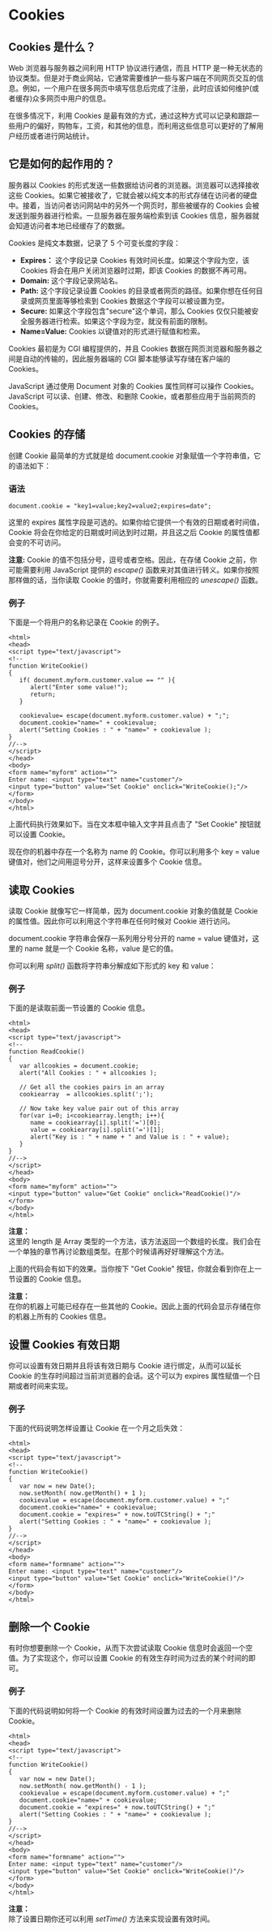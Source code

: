 # Cookies

## Cookies 是什么？

Web 浏览器与服务器之间利用 HTTP 协议进行通信，而且 HTTP 是一种无状态的协议类型。但是对于商业网站，它通常需要维护一些与客户端在不同网页交互的信息。例如，一个用户在很多网页中填写信息后完成了注册，此时应该如何维护(或者缓存)众多网页中用户的信息。

在很多情况下，利用 Cookies 是最有效的方式，通过这种方式可以记录和跟踪一些用户的偏好，购物车，工资，和其他的信息，而利用这些信息可以更好的了解用户经历或者进行网站统计。

## 它是如何的起作用的？

服务器以 Cookies 的形式发送一些数据给访问者的浏览器。浏览器可以选择接收这些 Cookies。如果它被接收了，它就会被以纯文本的形式存储在访问者的硬盘中。接着，当访问者访问网站中的另外一个网页时，那些被缓存的 Cookies 会被发送到服务器进行检索。一旦服务器在服务端检索到该 Cookies 信息，服务器就会知道访问者本地已经缓存了的数据。

Cookies 是纯文本数据，记录了 5 个可变长度的字段：

 - **Expires：** 这个字段记录 Cookies 有效时间长度。如果这个字段为空，该 Cookies 将会在用户关闭浏览器时过期，即该 Cookies 的数据不再可用。
 - **Domain:** 这个字段记录网站名。
 - **Path:** 这个字段记录设置 Cookies 的目录或者网页的路径。如果你想在任何目录或网页里面等够检索到 Cookies 数据这个字段可以被设置为空。
 - **Secure:** 如果这个字段包含"secure"这个单词，那么 Cookies 仅仅只能被安全服务器进行检索。如果这个字段为空，就没有前面的限制。
 - **Name=Value:** Cookies 以键值对的形式进行赋值和检索。

Cookies 最初是为 CGI 编程提供的，并且 Cookies 数据在网页浏览器和服务器之间是自动的传输的，因此服务器端的 CGI 脚本能够读写存储在客户端的 Cookies。

JavaScript 通过使用 Document 对象的 Cookies 属性同样可以操作 Cookies。JavaScript 可以读、创建、修改、和删除 Cookie，或者那些应用于当前网页的       Cookies。

## Cookies 的存储

创建 Cookie 最简单的方式就是给 document.cookie 对象赋值一个字符串值，它的语法如下：

### 语法

```
document.cookie = "key1=value;key2=value2;expires=date";
```

这里的 expires 属性字段是可选的。如果你给它提供一个有效的日期或者时间值，Cookie 将会在你给定的日期或时间达到时过期，并且这之后 Cookie 的属性值都会变的不可访问。

**注意:**
Cookie 的值不包括分号，逗号或者空格。因此，在存储 Cookie 之前，你可能需要利用 JavaScript 提供的  _escape()_ 函数来对其值进行转义。如果你按照那样做的话，当你读取 Cookie 的值时，你就需要利用相应的 _unescape()_ 函数。

### 例子

下面是一个将用户的名称记录在 Cookie 的例子。

```
<html>
<head>
<script type="text/javascript">
<!--
function WriteCookie()
{
   if( document.myform.customer.value == "" ){
      alert("Enter some value!");
      return;
   }

   cookievalue= escape(document.myform.customer.value) + ";";
   document.cookie="name=" + cookievalue;
   alert("Setting Cookies : " + "name=" + cookievalue );
}
//-->
</script>
</head>
<body>
<form name="myform" action="">
Enter name: <input type="text" name="customer"/>
<input type="button" value="Set Cookie" onclick="WriteCookie();"/>
</form>
</body>
</html>
```

上面代码执行效果如下。当在文本框中输入文字并且点击了 "Set Cookie" 按钮就可以设置 Cookie。

现在你的机器中存在一个名称为 name 的 Cookie。你可以利用多个 key = value 键值对，他们之间用逗号分开，这样来设置多个 Cookie 信息。

## 读取 Cookies

读取 Cookie 就像写它一样简单，因为 document.cookie 对象的值就是 Cookie 的属性值。因此你可以利用这个字符串在任何时候对 Cookie 进行访问。

document.cookie 字符串会保存一系列用分号分开的 name = value 键值对，这里的 name 就是一个 Cookie 名称，value 是它的值。

你可以利用 _split()_ 函数将字符串分解成如下形式的 key 和 value：

### 例子

下面的是读取前面一节设置的 Cookie 信息。

```
<html>
<head>
<script type="text/javascript">
<!--
function ReadCookie()
{
   var allcookies = document.cookie;
   alert("All Cookies : " + allcookies );

   // Get all the cookies pairs in an array
   cookiearray  = allcookies.split(';');

   // Now take key value pair out of this array
   for(var i=0; i<cookiearray.length; i++){
      name = cookiearray[i].split('=')[0];
      value = cookiearray[i].split('=')[1];
      alert("Key is : " + name + " and Value is : " + value);
   }
}
//-->
</script>
</head>
<body>
<form name="myform" action="">
<input type="button" value="Get Cookie" onclick="ReadCookie()"/>
</form>
</body>
</html>
```

**注意：**  
这里的 length 是 Array 类型的一个方法，该方法返回一个数组的长度。我们会在一个单独的章节再讨论数组类型。在那个时候请再好好理解这个方法。

上面的代码会有如下的效果。当你按下 "Get Cookie" 按钮，你就会看到你在上一节设置的 Cookie 信息。

**注意：**   
在你的机器上可能已经存在一些其他的 Cookie。因此上面的代码会显示存储在你的机器上所有的 Cookies 信息。

## 设置 Cookies 有效日期

你可以设置有效日期并且将该有效日期与 Cookie 进行绑定，从而可以延长 Cookie 的生存时间超过当前浏览器的会话。这个可以为 expires 属性赋值一个日期或者时间来实现。

### 例子

下面的代码说明怎样设置让 Cookie 在一个月之后失效：

```
<html>
<head>
<script type="text/javascript">
<!--
function WriteCookie()
{
   var now = new Date();
   now.setMonth( now.getMonth() + 1 ); 
   cookievalue = escape(document.myform.customer.value) + ";"
   document.cookie="name=" + cookievalue;
   document.cookie = "expires=" + now.toUTCString() + ";"
   alert("Setting Cookies : " + "name=" + cookievalue );
}
//-->
</script>
</head>
<body>
<form name="formname" action="">
Enter name: <input type="text" name="customer"/>
<input type="button" value="Set Cookie" onclick="WriteCookie()"/>
</form>
</body>
</html>
```

## 删除一个 Cookie

有时你想要删除一个 Cookie，从而下次尝试读取 Cookie 信息时会返回一个空值。为了实现这个，你可以设置 Cookie 的有效生存时间为过去的某个时间的即可。

### 例子

下面的代码说明如何将一个 Cookie 的有效时间设置为过去的一个月来删除 Cookie。

```
<html>
<head>
<script type="text/javascript">
<!--
function WriteCookie()
{
   var now = new Date();
   now.setMonth( now.getMonth() - 1 ); 
   cookievalue = escape(document.myform.customer.value) + ";"
   document.cookie="name=" + cookievalue;
   document.cookie = "expires=" + now.toUTCString() + ";"
   alert("Setting Cookies : " + "name=" + cookievalue );
}
//-->
</script>
</head>
<body>
<form name="formname" action="">
Enter name: <input type="text" name="customer"/>
<input type="button" value="Set Cookie" onclick="WriteCookie()"/>
</form>
</body>
</html>
```

**注意：**  
除了设置日期你还可以利用 _setTime()_ 方法来实现设置有效时间。

